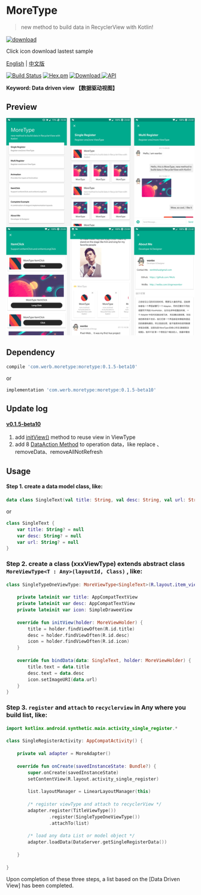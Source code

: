 # MoreType

> new method to build data in RecyclerView with Kotlin!

<a href="https://fir.im/k9yq"><img src="https://raw.githubusercontent.com/Werb/MoreType/master/app/src/main/res/mipmap-xhdpi/app_icon.png" width = "90" alt="download" align=center /></a>

Click icon download lastest sample

[English](https://github.com/Werb/MoreType/blob/master/README_EN.md) | [中文版](https://github.com/Werb/MoreType/blob/master/README_ZH.md)

[![Build Status](https://travis-ci.org/Werb/MoreType.svg?branch=master)](https://travis-ci.org/Werb/MoreType)
[![Hex.pm](https://img.shields.io/hexpm/l/plug.svg)](https://github.com/Werb/MoreType/blob/master/LICENSE)
 [ ![Download](https://api.bintray.com/packages/werbhelius/maven/moretype/images/download.svg) ](https://bintray.com/werbhelius/maven/moretype/_latestVersion)
 [![API](https://img.shields.io/badge/API-16%2B-brightgreen.svg?style=flat)](https://android-arsenal.com/api?level=16)

 **Keyword: Data driven view 【数据驱动视图】**

 ## Preview
![more-type-one](./screenshot/type1.png)
![more-type-two](./screenshot/type2.png)

## Dependency
```gradle
compile 'com.werb.moretype:moretype:0.1.5-beta10'
```
or
```gradle
implementation 'com.werb.moretype:moretype:0.1.5-beta10'
```

## Update log
#### [v0.1.5-beta10](https://github.com/Werb/MoreType/releases/tag/v0.1.5-beta10)
1. add [initView()](https://github.com/Werb/MoreType/blob/master/library/src/main/java/com/werb/library/MoreViewType.kt#L17) method to reuse view in ViewType
2. add 8 [DataAction Method](https://github.com/Werb/MoreType/blob/master/library/src/main/java/com/werb/library/action/DataAction.kt) to operation data，like replace 、removeData、removeAllNotRefresh 

## Usage

#### Step 1. create a data model class, like:
```kotlin
data class SingleText(val title: String, val desc: String, val url: String)
```
or
```kotlin
class SingleText {
    var title: String? = null
    var desc: String? = null
    var url: String? = null
}
```

### Step 2. create a class (xxxViewType) extends abstract class `MoreViewType<T : Any>(layoutId, Class)` , like:

```kotlin
class SingleTypeOneViewType: MoreViewType<SingleText>(R.layout.item_view_single_type_one, SingleText::class) {

    private lateinit var title: AppCompatTextView
    private lateinit var desc: AppCompatTextView
    private lateinit var icon: SimpleDraweeView

    override fun initView(holder: MoreViewHolder) {
        title = holder.findViewOften(R.id.title)
        desc = holder.findViewOften(R.id.desc)
        icon = holder.findViewOften(R.id.icon)
    }

    override fun bindData(data: SingleText, holder: MoreViewHolder) {
        title.text = data.title
        desc.text = data.desc
        icon.setImageURI(data.url)
    }
}
```

### Step 3. `register` and `attach` to `recyclerview` in Any where you build list, like:

```kotlin
import kotlinx.android.synthetic.main.activity_single_register.*

class SingleRegisterActivity: AppCompatActivity() {

    private val adapter = MoreAdapter()

    override fun onCreate(savedInstanceState: Bundle?) {
        super.onCreate(savedInstanceState)
        setContentView(R.layout.activity_single_register)

        list.layoutManager = LinearLayoutManager(this)

        /* register viewType and attach to recyclerView */
        adapter.register(TitleViewType())
                .register(SingleTypeOneViewType())
                .attachTo(list)

        /* load any data List or model object */
        adapter.loadData(DataServer.getSingleRegisterData())

    }

}
```
Upon completion of these three steps, a list based on the [Data Driven View] has been completed.


